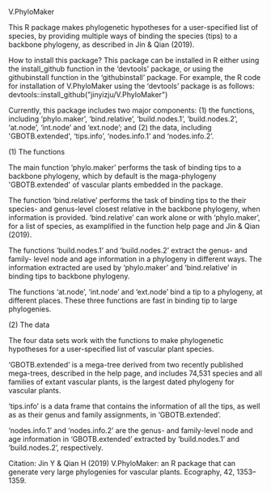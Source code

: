 V.PhyloMaker

This R package makes phylogenetic hypotheses for a user-specified list of species, by providing multiple ways of binding the species (tips) to a backbone phylogeny, as described in Jin & Qian (2019).

How to install this package? 
This package can be installed in R either using the install_github function in the ‘devtools’ package, or using the githubinstall function in the ‘githubinstall’ package. For example, the R code for installation of V.PhyloMaker using the ‘devtools’ package is as follows:
devtools::install_github("jinyizju/V.PhyloMaker")

Currently, this package includes two major components: (1) the functions, including ‘phylo.maker’, ‘bind.relative’, ‘build.nodes.1’, ‘build.nodes.2’, ‘at.node’, ‘int.node’ and ‘ext.node’; and (2) the data, including 'GBOTB.extended', ‘tips.info’, ‘nodes.info.1’ and ‘nodes.info.2’.

(1) The functions

The main function ‘phylo.maker’ performs the task of binding tips to a backbone phylogeny, which by default is the maga-phylogeny 'GBOTB.extended' of vascular plants embedded in the package.

The function ‘bind.relative’ performs the task of binding tips to the their species- and genus-level closest relative in the backbone phylogeny, when information is provided. ‘bind.relative’ can work alone or with ‘phylo.maker’, for a list of species, as examplified in the function help page and Jin & Qian (2019).

The functions ‘build.nodes.1’ and ‘build.nodes.2’ extract the genus- and family- level node and age information in a phylogeny in different ways. The information extracted are used by ‘phylo.maker’ and ‘bind.relative’ in binding tips to backbone phylogeny.

The functions ‘at.node’, ‘int.node’ and ‘ext.node’ bind a tip to a phylogeny, at different places. These three functions are fast in binding tip to large phylogenies.

(2) The data

The four data sets work with the functions to make phylogenetic hypotheses for a user-specified list of vascular plant species. 

‘GBOTB.extended’ is a mega-tree derived from two recently published mega-trees, described in the help page, and includes 74,531 species and all families of extant vascular plants, is the largest dated phylogeny for vascular plants.

‘tips.info’ is a data frame that contains the information of all the tips, as well as as their genus and family assignments, in ‘GBOTB.extended’.

‘nodes.info.1’ and ‘nodes.info.2’ are the genus- and family-level node and age information in ‘GBOTB.extended’ extracted by ‘build.nodes.1’ and ‘build.nodes.2’, respectively.



Citation:
Jin Y & Qian H (2019) V.PhyloMaker: an R package that can generate very large phylogenies for vascular plants. Ecography, 42, 1353–1359.
